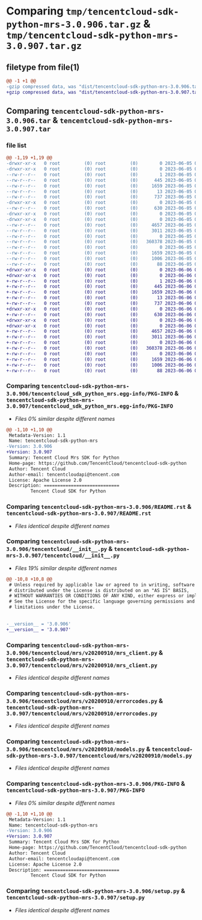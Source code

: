# Comparing `tmp/tencentcloud-sdk-python-mrs-3.0.906.tar.gz` & `tmp/tencentcloud-sdk-python-mrs-3.0.907.tar.gz`

## filetype from file(1)

```diff
@@ -1 +1 @@
-gzip compressed data, was "dist/tencentcloud-sdk-python-mrs-3.0.906.tar", last modified: Mon Jun  5 00:38:51 2023, max compression
+gzip compressed data, was "dist/tencentcloud-sdk-python-mrs-3.0.907.tar", last modified: Tue Jun  6 02:31:09 2023, max compression
```

## Comparing `tencentcloud-sdk-python-mrs-3.0.906.tar` & `tencentcloud-sdk-python-mrs-3.0.907.tar`

### file list

```diff
@@ -1,19 +1,19 @@
-drwxr-xr-x   0 root         (0) root         (0)        0 2023-06-05 00:38:51.000000 tencentcloud-sdk-python-mrs-3.0.906/
-drwxr-xr-x   0 root         (0) root         (0)        0 2023-06-05 00:38:51.000000 tencentcloud-sdk-python-mrs-3.0.906/tencentcloud_sdk_python_mrs.egg-info/
--rw-r--r--   0 root         (0) root         (0)        1 2023-06-05 00:38:51.000000 tencentcloud-sdk-python-mrs-3.0.906/tencentcloud_sdk_python_mrs.egg-info/dependency_links.txt
--rw-r--r--   0 root         (0) root         (0)      445 2023-06-05 00:38:51.000000 tencentcloud-sdk-python-mrs-3.0.906/tencentcloud_sdk_python_mrs.egg-info/SOURCES.txt
--rw-r--r--   0 root         (0) root         (0)     1659 2023-06-05 00:38:51.000000 tencentcloud-sdk-python-mrs-3.0.906/tencentcloud_sdk_python_mrs.egg-info/PKG-INFO
--rw-r--r--   0 root         (0) root         (0)       13 2023-06-05 00:38:51.000000 tencentcloud-sdk-python-mrs-3.0.906/tencentcloud_sdk_python_mrs.egg-info/top_level.txt
--rw-r--r--   0 root         (0) root         (0)      737 2023-06-05 00:38:51.000000 tencentcloud-sdk-python-mrs-3.0.906/README.rst
-drwxr-xr-x   0 root         (0) root         (0)        0 2023-06-05 00:38:51.000000 tencentcloud-sdk-python-mrs-3.0.906/tencentcloud/
--rw-r--r--   0 root         (0) root         (0)      630 2023-06-05 00:38:51.000000 tencentcloud-sdk-python-mrs-3.0.906/tencentcloud/__init__.py
-drwxr-xr-x   0 root         (0) root         (0)        0 2023-06-05 00:38:51.000000 tencentcloud-sdk-python-mrs-3.0.906/tencentcloud/mrs/
-drwxr-xr-x   0 root         (0) root         (0)        0 2023-06-05 00:38:51.000000 tencentcloud-sdk-python-mrs-3.0.906/tencentcloud/mrs/v20200910/
--rw-r--r--   0 root         (0) root         (0)     4657 2023-06-05 00:38:51.000000 tencentcloud-sdk-python-mrs-3.0.906/tencentcloud/mrs/v20200910/mrs_client.py
--rw-r--r--   0 root         (0) root         (0)     3011 2023-06-05 00:38:51.000000 tencentcloud-sdk-python-mrs-3.0.906/tencentcloud/mrs/v20200910/errorcodes.py
--rw-r--r--   0 root         (0) root         (0)        0 2023-06-05 00:38:51.000000 tencentcloud-sdk-python-mrs-3.0.906/tencentcloud/mrs/v20200910/__init__.py
--rw-r--r--   0 root         (0) root         (0)   360378 2023-06-05 00:38:51.000000 tencentcloud-sdk-python-mrs-3.0.906/tencentcloud/mrs/v20200910/models.py
--rw-r--r--   0 root         (0) root         (0)        0 2023-06-05 00:38:51.000000 tencentcloud-sdk-python-mrs-3.0.906/tencentcloud/mrs/__init__.py
--rw-r--r--   0 root         (0) root         (0)     1659 2023-06-05 00:38:51.000000 tencentcloud-sdk-python-mrs-3.0.906/PKG-INFO
--rw-r--r--   0 root         (0) root         (0)     1006 2023-06-05 00:38:51.000000 tencentcloud-sdk-python-mrs-3.0.906/setup.py
--rw-r--r--   0 root         (0) root         (0)       88 2023-06-05 00:38:51.000000 tencentcloud-sdk-python-mrs-3.0.906/setup.cfg
+drwxr-xr-x   0 root         (0) root         (0)        0 2023-06-06 02:31:09.000000 tencentcloud-sdk-python-mrs-3.0.907/
+drwxr-xr-x   0 root         (0) root         (0)        0 2023-06-06 02:31:09.000000 tencentcloud-sdk-python-mrs-3.0.907/tencentcloud_sdk_python_mrs.egg-info/
+-rw-r--r--   0 root         (0) root         (0)        1 2023-06-06 02:31:09.000000 tencentcloud-sdk-python-mrs-3.0.907/tencentcloud_sdk_python_mrs.egg-info/dependency_links.txt
+-rw-r--r--   0 root         (0) root         (0)      445 2023-06-06 02:31:09.000000 tencentcloud-sdk-python-mrs-3.0.907/tencentcloud_sdk_python_mrs.egg-info/SOURCES.txt
+-rw-r--r--   0 root         (0) root         (0)     1659 2023-06-06 02:31:09.000000 tencentcloud-sdk-python-mrs-3.0.907/tencentcloud_sdk_python_mrs.egg-info/PKG-INFO
+-rw-r--r--   0 root         (0) root         (0)       13 2023-06-06 02:31:09.000000 tencentcloud-sdk-python-mrs-3.0.907/tencentcloud_sdk_python_mrs.egg-info/top_level.txt
+-rw-r--r--   0 root         (0) root         (0)      737 2023-06-06 02:31:09.000000 tencentcloud-sdk-python-mrs-3.0.907/README.rst
+drwxr-xr-x   0 root         (0) root         (0)        0 2023-06-06 02:31:09.000000 tencentcloud-sdk-python-mrs-3.0.907/tencentcloud/
+-rw-r--r--   0 root         (0) root         (0)      630 2023-06-06 02:31:09.000000 tencentcloud-sdk-python-mrs-3.0.907/tencentcloud/__init__.py
+drwxr-xr-x   0 root         (0) root         (0)        0 2023-06-06 02:31:09.000000 tencentcloud-sdk-python-mrs-3.0.907/tencentcloud/mrs/
+drwxr-xr-x   0 root         (0) root         (0)        0 2023-06-06 02:31:09.000000 tencentcloud-sdk-python-mrs-3.0.907/tencentcloud/mrs/v20200910/
+-rw-r--r--   0 root         (0) root         (0)     4657 2023-06-06 02:31:09.000000 tencentcloud-sdk-python-mrs-3.0.907/tencentcloud/mrs/v20200910/mrs_client.py
+-rw-r--r--   0 root         (0) root         (0)     3011 2023-06-06 02:31:09.000000 tencentcloud-sdk-python-mrs-3.0.907/tencentcloud/mrs/v20200910/errorcodes.py
+-rw-r--r--   0 root         (0) root         (0)        0 2023-06-06 02:31:09.000000 tencentcloud-sdk-python-mrs-3.0.907/tencentcloud/mrs/v20200910/__init__.py
+-rw-r--r--   0 root         (0) root         (0)   360378 2023-06-06 02:31:09.000000 tencentcloud-sdk-python-mrs-3.0.907/tencentcloud/mrs/v20200910/models.py
+-rw-r--r--   0 root         (0) root         (0)        0 2023-06-06 02:31:09.000000 tencentcloud-sdk-python-mrs-3.0.907/tencentcloud/mrs/__init__.py
+-rw-r--r--   0 root         (0) root         (0)     1659 2023-06-06 02:31:09.000000 tencentcloud-sdk-python-mrs-3.0.907/PKG-INFO
+-rw-r--r--   0 root         (0) root         (0)     1006 2023-06-06 02:31:09.000000 tencentcloud-sdk-python-mrs-3.0.907/setup.py
+-rw-r--r--   0 root         (0) root         (0)       88 2023-06-06 02:31:09.000000 tencentcloud-sdk-python-mrs-3.0.907/setup.cfg
```

### Comparing `tencentcloud-sdk-python-mrs-3.0.906/tencentcloud_sdk_python_mrs.egg-info/PKG-INFO` & `tencentcloud-sdk-python-mrs-3.0.907/tencentcloud_sdk_python_mrs.egg-info/PKG-INFO`

 * *Files 0% similar despite different names*

```diff
@@ -1,10 +1,10 @@
 Metadata-Version: 1.1
 Name: tencentcloud-sdk-python-mrs
-Version: 3.0.906
+Version: 3.0.907
 Summary: Tencent Cloud Mrs SDK for Python
 Home-page: https://github.com/TencentCloud/tencentcloud-sdk-python
 Author: Tencent Cloud
 Author-email: tencentcloudapi@tencent.com
 License: Apache License 2.0
 Description: ============================
         Tencent Cloud SDK for Python
```

### Comparing `tencentcloud-sdk-python-mrs-3.0.906/README.rst` & `tencentcloud-sdk-python-mrs-3.0.907/README.rst`

 * *Files identical despite different names*

### Comparing `tencentcloud-sdk-python-mrs-3.0.906/tencentcloud/__init__.py` & `tencentcloud-sdk-python-mrs-3.0.907/tencentcloud/__init__.py`

 * *Files 19% similar despite different names*

```diff
@@ -10,8 +10,8 @@
 # Unless required by applicable law or agreed to in writing, software
 # distributed under the License is distributed on an "AS IS" BASIS,
 # WITHOUT WARRANTIES OR CONDITIONS OF ANY KIND, either express or implied.
 # See the License for the specific language governing permissions and
 # limitations under the License.
 
 
-__version__ = '3.0.906'
+__version__ = '3.0.907'
```

### Comparing `tencentcloud-sdk-python-mrs-3.0.906/tencentcloud/mrs/v20200910/mrs_client.py` & `tencentcloud-sdk-python-mrs-3.0.907/tencentcloud/mrs/v20200910/mrs_client.py`

 * *Files identical despite different names*

### Comparing `tencentcloud-sdk-python-mrs-3.0.906/tencentcloud/mrs/v20200910/errorcodes.py` & `tencentcloud-sdk-python-mrs-3.0.907/tencentcloud/mrs/v20200910/errorcodes.py`

 * *Files identical despite different names*

### Comparing `tencentcloud-sdk-python-mrs-3.0.906/tencentcloud/mrs/v20200910/models.py` & `tencentcloud-sdk-python-mrs-3.0.907/tencentcloud/mrs/v20200910/models.py`

 * *Files identical despite different names*

### Comparing `tencentcloud-sdk-python-mrs-3.0.906/PKG-INFO` & `tencentcloud-sdk-python-mrs-3.0.907/PKG-INFO`

 * *Files 0% similar despite different names*

```diff
@@ -1,10 +1,10 @@
 Metadata-Version: 1.1
 Name: tencentcloud-sdk-python-mrs
-Version: 3.0.906
+Version: 3.0.907
 Summary: Tencent Cloud Mrs SDK for Python
 Home-page: https://github.com/TencentCloud/tencentcloud-sdk-python
 Author: Tencent Cloud
 Author-email: tencentcloudapi@tencent.com
 License: Apache License 2.0
 Description: ============================
         Tencent Cloud SDK for Python
```

### Comparing `tencentcloud-sdk-python-mrs-3.0.906/setup.py` & `tencentcloud-sdk-python-mrs-3.0.907/setup.py`

 * *Files identical despite different names*

